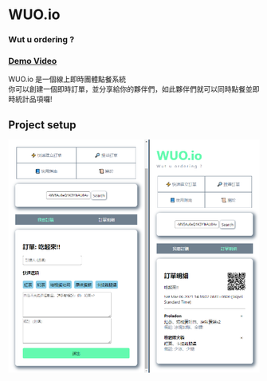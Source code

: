 # WUO.io
### Wut u ordering ?
### [Demo Video](https://youtu.be/AmbPrT_DiB0)  
WUO.io 是一個線上即時團體點餐系統  
你可以創建一個即時訂單，並分享給你的夥伴們，如此夥伴們就可以同時點餐並即時統計品項囉!

## Project setup
![](https://github.com/Proladon/WUO.io/blob/main/demo.png)
